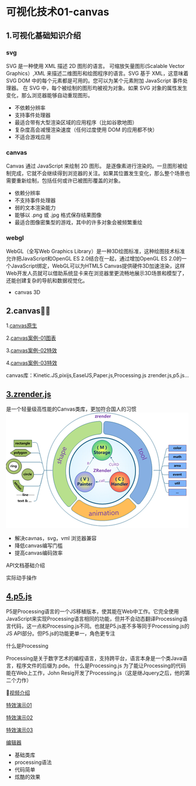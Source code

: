 #   可视化技术01-canvas

## 1.可视化基础知识介绍
###   svg
 SVG 是一种使用 XML 描述 2D 图形的语言。
 可缩放矢量图形(Scalable Vector Graphics）,XML 来描述二维图形和绘图程序的语言。SVG 基于 XML，这意味着 SVG DOM 中的每个元素都是可用的。您可以为某个元素附加 JavaScript 事件处理器。
在 SVG 中，每个被绘制的图形均被视为对象。如果 SVG 对象的属性发生变化，那么浏览器能够自动重现图形。

- 不依赖分辨率
- 支持事件处理器
- 最适合带有大型渲染区域的应用程序（比如谷歌地图）
- 复杂度高会减慢渲染速度（任何过度使用 DOM 的应用都不快）
- 不适合游戏应用

###   canvas
Canvas 通过 JavaScript 来绘制 2D 图形。
是逐像素进行渲染的。一旦图形被绘制完成，它就不会继续得到浏览器的关注。如果其位置发生变化，那么整个场景也需要重新绘制，包括任何或许已被图形覆盖的对象。

- 依赖分辨率
- 不支持事件处理器
- 弱的文本渲染能力
- 能够以 .png 或 .jpg 格式保存结果图像
- 最适合图像密集型的游戏，其中的许多对象会被频繁重绘

### webgl
WebGL（全写Web Graphics Library）是一种3D绘图标准，这种绘图技术标准允许把JavaScript和OpenGL ES 2.0结合在一起，通过增加OpenGL ES 2.0的一个JavaScript绑定，WebGL可以为HTML5 Canvas提供硬件3D加速渲染，这样Web开发人员就可以借助系统显卡来在浏览器里更流畅地展示3D场景和模型了，还能创建复杂的导航和数据视觉化。
- canvas 3D

## 2.canvas
1.[canvas原生](http://zhu18.cn/group/users/zhurunya/)

2.[canvas案例-01图表](http://echarts.baidu.com/)

3.[canvas案例-02特效](https://www.html5tricks.com/demo/html5-canvas-beam-explosion/index2.html)

4.[canvas案例-03特效](https://www.html5tricks.com/demo/html5-canvas-dream-tree/index.html)

canvas库：Kinetic.JS,pixijs,EaselJS,Paper.js,Processing.js
zrender.js,p5.js...

## [3.zrender.js](https://ecomfe.github.io/zrender-doc/public/)
是一个轻量级高性能的Canvas类库，更加符合国人的习惯
![](./img/zrender.png)

-  解决cavnas，svg，vml 浏览器兼容
-  降低canvas编写门槛
-  提高canvas编码效率



API文档基础介绍

实际动手操作

## [4.p5.js](https://p5js.org/zh-Hans/)
P5是Processing语言的一个JS移植版本，使其能在Web中工作。它完全使用JavaScript来实现Processing语言相同的功能，但并不会动态翻译Processing语言代码，这一点和Processing.js不同。也就是P5.js差不多等同于Processing.js的JS API部分。但P5.js的功能更单一，角色更专注

什么是Processing

Processing是关于数字艺术的编程语言，支持跨平台，语言本身是一个类Java语言，程序文件的后缀为.pde。
什么是Processing.js
为了能让Processing的代码能在Web上工作，John Resig开发了Processing.js（这是继Jquery之后，他的第二个力作）

[视频介绍](hello.p5js.org)

[特效演示01](http://www.jq22.com/code1630)

[特效演示02](https://www.vantajs.com/?effect=topology)

[特效演示03](https://zhu18.github.io/TAV/00003_P5_FIREWORKS/)

[编辑器](https://editor.p5js.org/zhu18/sketches/B1dsW3pom)
-   基础类库
-   processing语法
-   代码简单
-   炫酷的效果

